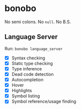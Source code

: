 # bonobo
No semi colons.
No `null`.
No B.S.

## Language Server

Run:
`bonobo language_server`

* [x] Syntax checking
* [x] Static type checking
* [x] Type inference
* [x] Dead code detection
* [x] Autocompletion
* [x] Hover
* [x] Highlights
* [x] Symbol listing
* [x] Symbol reference/usage finding